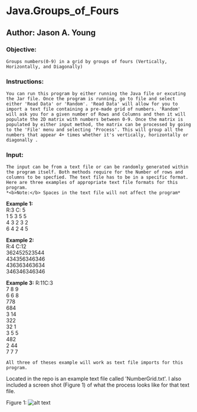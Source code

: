 # Java.Groups_of_Fours
## Author: Jason A. Young

### Objective:
	Groups numbers(0-9) in a grid by groups of fours (Vertically, Horizontally, and Diagonally)


### Instructions:
	You can run this program by either running the Java file or excuting the Jar file. Once the program is running, go to file and select either 'Read Data' or 'Random'. 'Read Data' will allow for you to import a text file containing a pre-made grid of numbers. 'Random' will ask you for a given number of Rows and Columns and then it will populate the 2D matrix with numbers between 0-9. Once the matrix is populated by either input method, the matrix can be processed by going to the 'File' menu and selecting 'Process'. This will group all the numbers that appear 4+ times whether it's vertically, horizontally or diagonally .


### Input:
	The input can be from a text file or can be randomly generated within the program itself. Both methods require for the Number of rows and columns to be specfied. The text file has to be in a specific format. Here are three examples of appropriate text file formats for this program. 
	*<b>Note:</b> Spaces in the text file will not affect the program*
  
  <b>Example 1:</b>      
  R:3 C: 5\
  1 5 3 5 5\
  4 3 2 3 2\
  6 4 2 4 5	
  
  <b>Example 2:</b>      
  R:4 C:12\
  362452523544\
  434356346346\
  436363463634\
  346346346346
                            
  <b>Example 3:</b>
  R:11C:3\
  7 8 9\
  6 6 8\
  778\
  684\
  3 14\
  322\
  32 1\
  3 5 5\
	 482\
	2  44\
	7 7 7
  
    All three of theses example will work as text file imports for this program.

    
  Located in the repo is an example text file called 'NumberGrid.txt'. I also included a screen shot (Figure 1) of what the process looks like for that text file.
  
Figure 1: 
![alt text](https://github.com/youngj25/Java.Groups_of_Fours/blob/master/GroupsOfFours.png "Logo Title Text 1")
